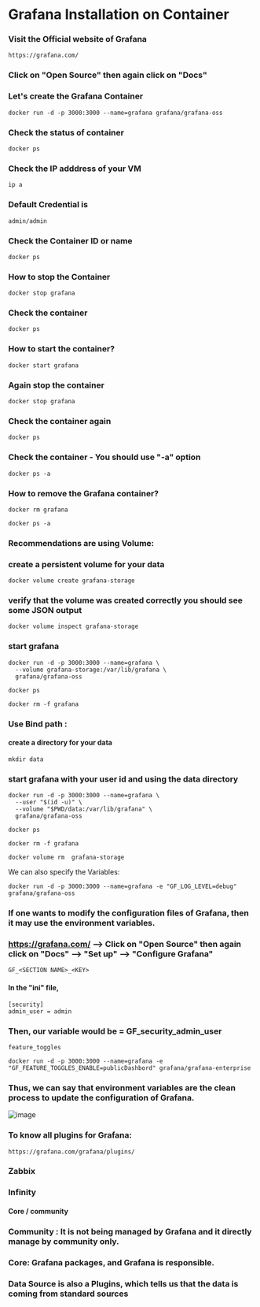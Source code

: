 # **Grafana Installation on Container**

### Visit the Official website of Grafana
```
https://grafana.com/
```
### Click on "Open Source" then again click on "Docs"

### Let's create the Grafana Container
```
docker run -d -p 3000:3000 --name=grafana grafana/grafana-oss
```
### Check the status of container
```
docker ps 
```
### Check the IP adddress of your VM
```
ip a
```
### Default Credential is 
```
admin/admin
```
### Check the Container ID or name

```
docker ps 
```
### How to stop the Container
```
docker stop grafana
```
### Check the container
```
docker ps 
```
### How to start the container?
```
docker start grafana
```
### Again stop the container
```
docker stop grafana
```
### Check the container again
```
docker ps 
```
### Check the container - You should use "-a" option
```
docker ps -a
```
### How to remove the Grafana container?
```
docker rm grafana
```
```
docker ps -a
```


### Recommendations are using Volume:

### create a persistent volume for your data
```
docker volume create grafana-storage
```
### verify that the volume was created correctly you should see some JSON output
```
docker volume inspect grafana-storage
```
### start grafana
```
docker run -d -p 3000:3000 --name=grafana \
  --volume grafana-storage:/var/lib/grafana \
  grafana/grafana-oss
```

```
docker ps 
```
```
docker rm -f grafana
```

### Use Bind path :
#### create a directory for your data
```
mkdir data
```
### start grafana with your user id and using the data directory
```
docker run -d -p 3000:3000 --name=grafana \
  --user "$(id -u)" \
  --volume "$PWD/data:/var/lib/grafana" \
  grafana/grafana-oss
```
```
docker ps 
```
```
docker rm -f grafana
```

```
docker volume rm  grafana-storage
```

We can also specify the Variables:
```
docker run -d -p 3000:3000 --name=grafana -e "GF_LOG_LEVEL=debug" grafana/grafana-oss
```


### If one wants to modify the configuration files of Grafana, then it may use the environment variables. 
### https://grafana.com/  --> Click on "Open Source" then again click on "Docs"  --> "Set up" --> "Configure Grafana"
```
GF_<SECTION NAME>_<KEY>
```

#### In the "ini" file, 
```
[security]
admin_user = admin
```

### Then, our variable would be = GF_security_admin_user

```
feature_toggles
```
```
docker run -d -p 3000:3000 --name=grafana -e "GF_FEATURE_TOGGLES_ENABLE=publicDashbord" grafana/grafana-enterprise
```

### Thus, we can say that environment variables are the clean process to update the configuration of Grafana.
![image](https://github.com/user-attachments/assets/ebdf5d9a-08c7-4ff9-b364-e2e7d96c05c8)



### To know all plugins for Grafana:
```
https://grafana.com/grafana/plugins/
```
### Zabbix

### Infinity 


#### Core / community 

### Community : It is not being managed by Grafana and it directly manage by community only. 
### Core: Grafana packages, and Grafana is responsible.


### Data Source is also a Plugins, which tells us that the data is coming from standard sources
